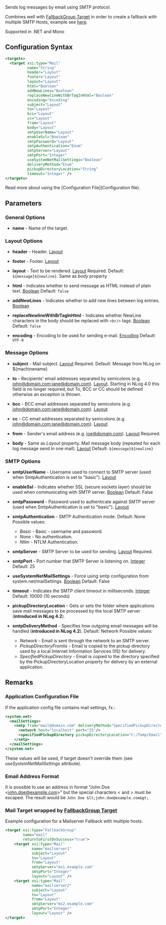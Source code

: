 Sends log messages by email using SMTP protocol. 

Combines well with [FallbackGroup Target](https://github.com/NLog/NLog/wiki/FallbackGroup-target) in order to create a fallback with multiple SMTP Hosts, example see [here](https://github.com/NLog/NLog/wiki/Mail-target#mail-target-wrapped-by-fallbackgroup-target).

Supported in .NET and Mono

## Configuration Syntax
```xml
<targets>
  <target xsi:type="Mail"
          name="String"
          header="Layout"
          footer="Layout"
          layout="Layout"
          html="Boolean"
          addNewLines="Boolean"
          replaceNewlineWithBrTagInHtml="Boolean"
          encoding="Encoding"
          subject="Layout"
          to="Layout"
          bcc="Layout"
          cc="Layout"
          from="Layout"
          body="Layout"
          smtpUserName="Layout"
          enableSsl="Boolean"
          smtpPassword="Layout"
          smtpAuthentication="Enum"
          smtpServer="Layout"
          smtpPort="Integer"
          useSystemNetMailSettings="Boolean"
          deliveryMethod="Enum"
          pickupDirectoryLocation="String"
          timeout="Integer" />
</targets>
```
Read more about using the [Configuration File](Configuration file).

## Parameters
### General Options
* **name** - Name of the target.

### Layout Options
* **header** - Header. [Layout](Data-types)

* **footer** - Footer. [Layout](Data-types)

* **layout** - Text to be rendered. [Layout](Data-types) Required. Default: `${message}${newline}`. Same as _body_ property

* **html** - Indicates whether to send message as HTML instead of plain text. [Boolean](Data-types) Default: `false`

* **addNewLines** - Indicates whether to add new lines between log entries. [Boolean](Data-types)

* **replaceNewlineWithBrTagInHtml** - Indicates whether NewLine characters in the body should be replaced with `<br/>` tags. [Boolean](Data-types) Default: `false`

* **encoding** - Encoding to be used for sending e-mail. [Encoding](Data-types) Default: `UTF-8`

### Message Options
* **subject** - Mail subject. [Layout](Data-types) Required. Default: Message from NLog on ${machinename}

* **to** - Recipients' email addresses separated by semicolons (e.g. john@domain.com;jane@domain.com). [Layout](Data-types). Starting in NLog 4.0 this field is no longer required, but To, BCC or CC should be defined otherwise an exception is thrown. 

* **bcc** - BCC email addresses separated by semicolons (e.g. john@domain.com;jane@domain.com). [Layout](Data-types)

* **cc** - CC email addresses separated by semicolons (e.g. john@domain.com;jane@domain.com). [Layout](Data-types)

* **from** - Sender's email address (e.g. joe@domain.com). [Layout](Data-types) Required.

* **body** - Same as _Layout_ property. Mail message body (repeated for each log message send in one mail). [Layout](Data-types) Default: `${message}${newline}` 

### SMTP Options
* **smtpUserName** - Username used to connect to SMTP server (used when SmtpAuthentication is set to "basic"). [Layout](Data-types)

* **enableSsl** - Indicates whether SSL (secure sockets layer) should be used when communicating with SMTP server. [Boolean](Data-types) Default: False  

* **smtpPassword** - Password used to authenticate against SMTP server (used when SmtpAuthentication is set to "basic"). [Layout](Data-types)

* **smtpAuthentication** - SMTP Authentication mode. Default: None  
Possible values:
  * _Basic_ - Basic - username and password.
  * _None_ - No authentication.
  * _Ntlm_ - NTLM Authentication.

* **smtpServer** - SMTP Server to be used for sending. [Layout](Data-types) Required.

* **smtpPort** - Port number that SMTP Server is listening on. [Integer](Data-types) Default: 25

* **useSystemNetMailSettings** - Force using smtp configuration from system.net/mailSettings. [Boolean](Data-types) Default: False

* **timeout** - Indicates the SMTP client timeout in milliseconds. [Integer](Data-types) Default: 10000 (10 seconds)

* **pickupDirectoryLocation** - Gets or sets the folder where applications save mail messages to be processed by the local SMTP server (__introduced in NLog 4.2__).

* **smtpDeliveryMethod** - Specifies how outgoing email messages will be handled (__introduced in NLog 4.2__). Default: Network 
Possible values:
  * _Network_ - Email is sent through the network to an SMTP server.
  * _PickupDirectoryFromIis_ - Email is copied to the pickup directory used by a local Internet Information Services (IIS) for delivery.
  * _SpecifiedPickupDirectory_ - Email is copied to the directory specified by the PickupDirectoryLocation property for delivery by an external application.

## Remarks

### Application Configuration File
If the application config file contains mail settings, fx.:

```xml
<system.net>
  <mailSettings>
    <smtp from="mail@domain.com" deliveryMethod="SpecifiedPickupDirectory">
      <network host="localhost" port="25"/>
      <specifiedPickupDirectory pickupDirectoryLocation="C:/Temp/Email"/>
    </smtp>
  </mailSettings>
</system.net>
```

These values will be used, if target doesn't override them (see _useSystemNetMailSettings_ attribute).

### Email Address Format

It is possible to use an address in format "John Doe &lt;john.doe@example.com&gt;" but the special characters < and > must be escaped. The result would be `John Doe &lt;john.doe@example.com&gt;`


### Mail Target wrapped by [FallbackGroup Target](https://github.com/NLog/NLog/wiki/FallbackGroup-target)

Example configuration for a Mailserver Fallback with multiple hosts.

```xml
<target xsi:type="FallbackGroup" 
        name="mail"
        returnToFirstOnSuccess="true">
    <target xsi:type="Mail"
            name="mailserver1"
            subject="Layout"
            to="Layout"
            from="Layout"
            smtpServer="mx1.example.com" 
            smtpPort="Integer"
            layout="Layout" />
    <target xsi:type="Mail"
            name="mailserver2" 
            subject="Layout"
            to="Layout"
            from="Layout"
            smtpServer="mx2.example.com" 
            smtpPort="Integer"
            layout="Layout" />
</target>
```